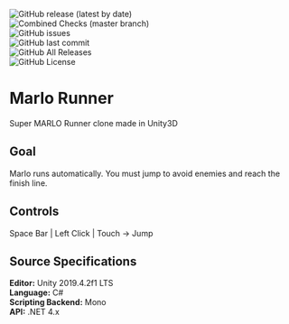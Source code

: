 ![GitHub release (latest by date)](https://img.shields.io/github/v/release/juliansangillo/marlo-runner?label=stable)  
![Combined Checks (master branch)](https://badgen.net/github/status/juliansangillo/marlo-runner?label=build)  
![GitHub issues](https://img.shields.io/github/issues/juliansangillo/marlo-runner)  
![GitHub last commit](https://img.shields.io/github/last-commit/juliansangillo/marlo-runner)  
![GitHub All Releases](https://img.shields.io/github/downloads/juliansangillo/marlo-runner/total)  
![GitHub License](https://img.shields.io/github/license/juliansangillo/marlo-runner?color=blue)

# Marlo Runner
Super MARLO Runner clone made in Unity3D
## Goal
Marlo runs automatically. You must jump to avoid enemies and reach the finish line.
## Controls
Space Bar | Left Click | Touch -> Jump
## Source Specifications
**Editor:** Unity 2019.4.2f1 LTS  
**Language:** C#  
**Scripting Backend:** Mono  
**API:** .NET 4.x
